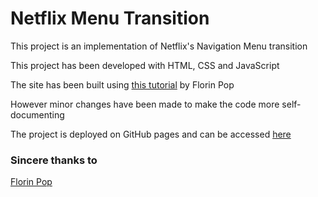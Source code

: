 # Netflix Menu Transition

This project is an implementation of Netflix's Navigation Menu transition

This project has been developed with HTML, CSS and JavaScript

The site has been built using [this tutorial](https://www.youtube.com/watch?v=rNOscFG0PYo) by Florin Pop

However minor changes have been made to make the code more self-documenting

The project is deployed on GitHub pages and can be accessed [here](https://tankris.github.io/Netflix-Menu-Transition/)


### Sincere thanks to

[Florin Pop](https://github.com/florinpop17)
